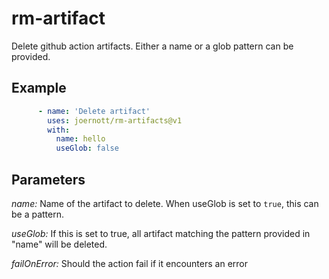 # rm-artifact
Delete github action artifacts. Either a name or a glob pattern can be provided.

## Example
```yaml
      - name: 'Delete artifact'
        uses: joernott/rm-artifacts@v1
        with:
          name: hello
          useGlob: false
```

## Parameters

*name:* Name of the artifact to delete. When useGlob is set to `true`, this can be a pattern.

*useGlob:* If this is set to true, all artifact matching the pattern provided in "name" will be deleted.

*failOnError:* Should the action fail if it encounters an error

